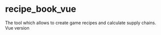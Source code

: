 # recipe_book_vue
The tool which allows to create game recipes and calculate supply chains. Vue version
